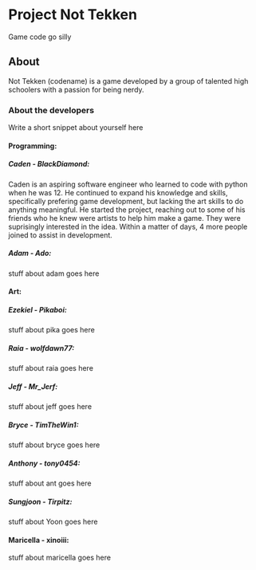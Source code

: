 # Project Not Tekken

Game code go silly


## About
Not Tekken (codename) is a game developed by a group of talented high schoolers with a passion for being nerdy.

### About the developers
Write a short snippet about yourself here

#### Programming:

##### Caden - BlackDiamond:
Caden is an aspiring software engineer who learned to code with python when he was 12. He continued to expand his knowledge and skills, specifically prefering game development, but lacking the art skills to do anything meaningful. He started the project, reaching out to some of his friends who he knew were artists to help him make a game. They were suprisingly interested in the idea. Within a matter of days, 4 more people joined to assist in development. 

##### Adam - Ado:
stuff about adam goes here

#### Art:

##### Ezekiel - Pikaboi:
stuff about pika goes here

##### Raia - wolfdawn77:
stuff about raia goes here

##### Jeff - Mr_Jerf:
stuff about jeff goes here

##### Bryce - TimTheWin1:
stuff about bryce goes here

##### Anthony - tony0454:
stuff about ant goes here

##### Sungjoon - Tirpitz:
stuff about Yoon goes here

#### Maricella - xinoiii:
stuff about maricella goes here
